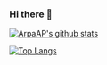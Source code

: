 ### Hi there 👋

[![ArpaAP's github stats](https://github-readme-stats.vercel.app/api?username=ArpaAP&count_private=true&show_icons=true&theme=vue)](https://github.com/anuraghazra/github-readme-stats)

[![Top Langs](https://github-readme-stats.vercel.app/api/top-langs/?username=ArpaAP&layout=compact&theme=vue&count_private=true)](https://github.com/anuraghazra/github-readme-stats)
